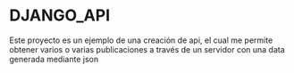 # DJANGO_API
Este proyecto es un ejemplo de una creación de api, el cual me permite obtener varios o varias publicaciones a través de un servidor con una data generada mediante json
